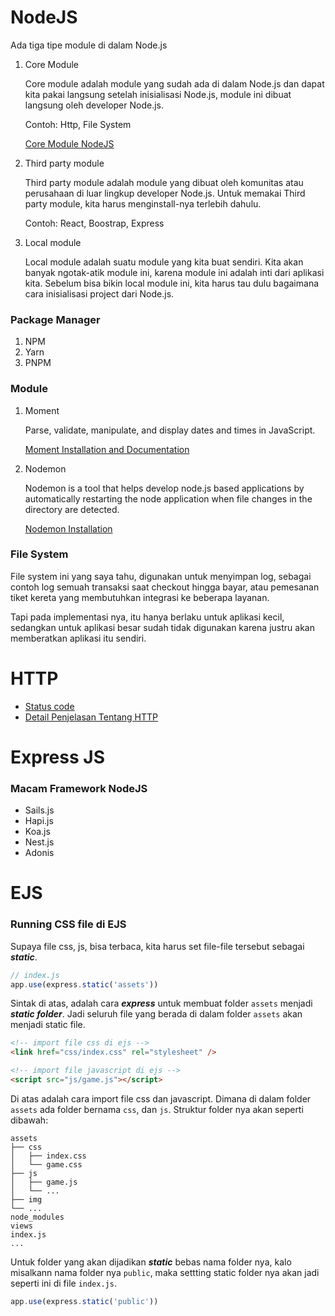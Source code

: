 # NodeJS

Ada tiga tipe module di dalam Node.js

1. Core Module

   Core module adalah module yang sudah ada di dalam Node.js dan dapat kita pakai langsung setelah inisialisasi Node.js, module ini dibuat langsung oleh developer Node.js.

   Contoh: Http, File System

   [Core Module NodeJS](https://www.tutorialsteacher.com/nodejs/nodejs-modules)

2. Third party module

   Third party module adalah module yang dibuat oleh komunitas atau perusahaan di luar lingkup developer Node.js. Untuk memakai Third party module, kita harus menginstall-nya terlebih dahulu.

   Contoh: React, Boostrap, Express

3. Local module

   Local module adalah suatu module yang kita buat sendiri. Kita akan banyak ngotak-atik module ini, karena module ini adalah inti dari aplikasi kita. Sebelum bisa bikin local module ini, kita harus tau dulu bagaimana cara inisialisasi project dari Node.js.

### Package Manager

1. NPM
2. Yarn
3. PNPM

### Module

1. Moment

   Parse, validate, manipulate, and display dates and times in JavaScript.

   [Moment Installation and Documentation](https://momentjs.com/docs/#/use-it/)

2. Nodemon

   Nodemon is a tool that helps develop node.js based applications by automatically restarting the node application when file changes in the directory are detected.

   [Nodemon Installation](https://github.com/remy/nodemon)

### File System

File system ini yang saya tahu, digunakan untuk menyimpan log, sebagai contoh log semuah transaksi saat checkout hingga bayar, atau pemesanan tiket kereta yang membutuhkan integrasi ke beberapa layanan.

Tapi pada implementasi nya, itu hanya berlaku untuk aplikasi kecil, sedangkan untuk aplikasi besar sudah tidak digunakan karena justru akan memberatkan aplikasi itu sendiri.

# HTTP

- [Status code](https://developer.mozilla.org/en-US/docs/Web/HTTP/Status)
- [Detail Penjelasan Tentang HTTP](https://www.youtube.com/watch?v=92Rjzrq4oIg&t=6s)

# Express JS

### Macam Framework NodeJS

- Sails.js
- Hapi.js
- Koa.js
- Nest.js
- Adonis

# EJS

### Running CSS file di EJS

Supaya file css, js, bisa terbaca, kita harus set file-file tersebut sebagai ***static***.

```js
// index.js
app.use(express.static('assets'))
```

Sintak di atas, adalah cara ***express*** untuk membuat folder `assets` menjadi ***static folder***. Jadi seluruh file yang berada di dalam folder `assets` akan menjadi static file.

```html
<!-- import file css di ejs -->
<link href="css/index.css" rel="stylesheet" />

<!-- import file javascript di ejs -->
<script src="js/game.js"></script>
```

Di atas adalah cara import file css dan javascript. Dimana di dalam folder `assets` ada folder bernama `css`, dan `js`. Struktur folder nya akan seperti dibawah:

```
assets
├── css
│   ├── index.css
│   └── game.css
├── js
│   ├── game.js
│   └── ...
├── img
└── ...
node_modules
views
index.js
...
```
Untuk folder yang akan dijadikan ***static*** bebas nama folder nya, kalo misalkann nama folder nya `public`, maka settting static folder nya akan jadi seperti ini di file `index.js`.

```js
app.use(express.static('public'))
```
